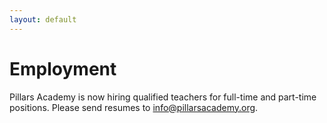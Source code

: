 ```yaml
---
layout: default
---
```


# Employment

Pillars Academy is now hiring qualified teachers for full-time and part-time positions. Please send resumes to <info@pillarsacademy.org>.
